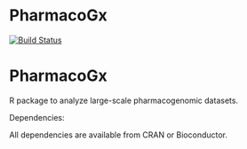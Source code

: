 # PharmacoGx #
[![Build Status](https://travis-ci.org/bhklab/PharmacoGx.svg?branch=master)](https://travis-ci.org/bhklab/PharmacoGx)

PharmacoGx
==========

R package to analyze large-scale pharmacogenomic datasets.


Dependencies:

All dependencies are available from CRAN or Bioconductor.
